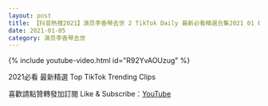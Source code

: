 ```yaml
---
layout: post
title: 【抖音熱搜2021】演员李香琴去世 2 TikTok Daily 最新必看精選合集2021 01 05
date: 2021-01-05
category: 演员李香琴去世
---
```


{% include youtube-video.html id="R92YvAOUzug" %}

2021必看 最新精選 Top TikTok Trending Clips

喜歡請點贊轉發加訂閱 Like & Subscribe：[YouTube](https://www.youtube.com/channel/UCAoR7VcanIPd04uEq_GIylA/videos)

